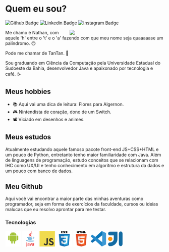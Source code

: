 # Quem eu sou?
[![Github Badge](https://img.shields.io/badge/-Github-000?style=flat-square&logo=Github&logoColor=white&link=https://github.com/natescom)](https://github.com/natescom) [![Linkedin Badge](https://img.shields.io/badge/-LinkedIn-blue?style=flat-square&logo=Linkedin&logoColor=white&link=https://www.linkedin.com/in/nathan-ferraz-6850311a1/)](https://www.linkedin.com/in/nathan-ferraz-6850311a1/) [![Instagram Badge](https://img.shields.io/badge/-Instagram-C6396E?style=flat-square&labelColor=C6396E&logo=instagram&logoColor=white&link=https://www.instagram.com/tantan.mkv/)](https://www.instagram.com/tantan.mkv/)

<img style="float: right;" src="https://external-content.duckduckgo.com/iu/?u=http%3A%2F%2F25.media.tumblr.com%2Ftumblr_lxwjgpyIL41qftw0ho1_500.gif&f=1&nofb=1" width=300/>Me chamo é Nathan, com aquele 'h' entre o 't' e o 'a' fazendo com que meu nome seja quaaaaase um palíndromo. 🙃 

Pode me chamar de TanTan. 🍉 

Sou graduando em Ciência da Computação pela Universidade Estadual do Sudoeste da Bahia, desenvolvedor Java e apaixonado por tecnologia e café. ☕




## Meus hobbies

- 📚 Aqui vai uma dica de leitura: Flores para Algernon.
- 🎮 Nintendista de coração, dono de um Switch. 
- 📽 Viciado em desenhos e animes. 

## Meus estudos

Atualmente estudando aquele famoso pacote front-end JS+CSS+HTML e um pouco de Python, entretanto tenho maior familiaridade com Java. Além de linguagens de programação, estudo conceitos que se relacionam com IHC como UX/UI e tenho conhecimento em algoritmo e estrutura da dados e um pouco com banco de dados.

## Meu Github

Aqui você vai encontrar a maior parte das minhas aventuras como programador, seja em forma de exercícios  da faculdade, cursos ou ideias malucas que eu resolvo aprontar para me testar. 

### Tecnologias

<p align="left">
    <img src="https://raw.githubusercontent.com/devicons/devicon/master/icons/android/android-original-wordmark.svg" alt="Android" width="50" height="50" />     
	<img src="https://raw.githubusercontent.com/devicons/devicon/master/icons/java/java-original-wordmark.svg" alt="Java" width="50" height="50" />
	<img src="https://raw.githubusercontent.com/devicons/devicon/master/icons/javascript/javascript-original.svg" alt="JavaScript" width="50" height="50" /> 
	<img src="https://raw.githubusercontent.com/devicons/devicon/master/icons/css3/css3-original-wordmark.svg" alt="CSS" width="50" height="50" /> 
    <img src="https://raw.githubusercontent.com/devicons/devicon/master/icons/html5/html5-original-wordmark.svg" alt="HTML5" width="50" height="50" /> 
    <img src="https://raw.githubusercontent.com/devicons/devicon/master/icons/vscode/vscode-original.svg" alt="VsCode" width="50" height="50" />    
	<img src="https://raw.githubusercontent.com/devicons/devicon/master/icons/intellij/intellij-original.svg" alt="VsCode" width="50" height="50" />     
</p>
